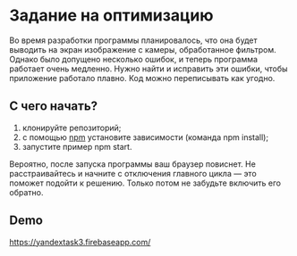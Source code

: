 Задание на оптимизацию
======================

Во время разработки программы планировалось, что она будет выводить на экран изображение с камеры, обработанное фильтром. 
Однако было допущено несколько ошибок, и теперь программа работает очень медленно. Нужно найти и исправить эти ошибки, 
чтобы приложение работало плавно. Код можно переписывать как угодно.


С чего начать?
--------------

1. клонируйте репозиторий;
2. с помощью [npm](https://npmjs.org) установите зависимости (команда npm install);
3. запустите пример npm start.


Вероятно, после запуска программы ваш браузер повиснет. Не расстраивайтесь и начните с отключения главного 
цикла — это поможет подойти к решению. Только потом не забудьте включить его обратно.


Demo
----

https://yandextask3.firebaseapp.com/
